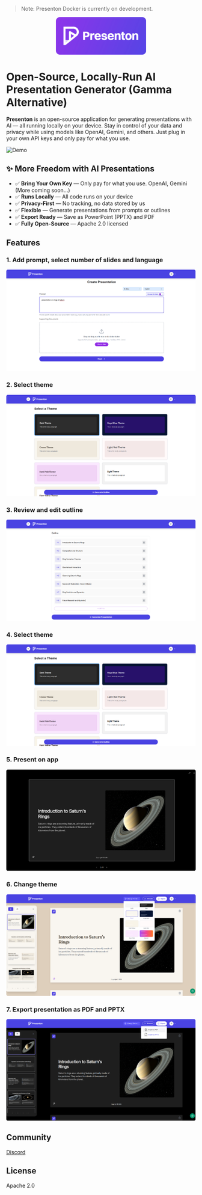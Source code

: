 > Note: Presenton Docker is currently on development.

<p align="center">
  <img src="readme_assets/images/logo.png" width="240" height="100" alt="Alt text" />
</p>

# Open-Source, Locally-Run AI Presentation Generator (Gamma Alternative)


**Presenton** is an open-source application for generating presentations with AI — all running locally on your device. Stay in control of your data and privacy while using models like OpenAI, Gemini, and others. Just plug in your own API keys and only pay for what you use.

![Demo](readme_assets/demo.gif)


## ✨ More Freedom with AI Presentations

* ✅ **Bring Your Own Key** — Only pay for what you use. OpenAI, Gemini (More coming soon...)
* ✅ **Runs Locally** — All code runs on your device
* ✅ **Privacy-First** — No tracking, no data stored by us
* ✅ **Flexible** — Generate presentations from prompts or outlines
* ✅ **Export Ready** — Save as PowerPoint (PPTX) and PDF
* ✅ **Fully Open-Source** — Apache 2.0 licensed


## Features

### 1. Add prompt, select number of slides and language
![Demo](readme_assets/images/prompting.png)

### 2. Select theme
![Demo](readme_assets/images/select-theme.png)

### 3. Review and edit outline
![Demo](readme_assets/images/outline.png)

### 4. Select theme
![Demo](readme_assets/images/select-theme.png)

### 5. Present on app
![Demo](readme_assets/images/present.png)

### 6. Change theme
![Demo](readme_assets/images/change-theme.png)

### 7. Export presentation as PDF and PPTX
![Demo](readme_assets/images/export-presentation.png)

## Community
[Discord](https://discord.gg/VR89exqQ)

## License

Apache 2.0

